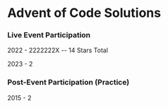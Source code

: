 # Advent of Code Solutions

### Live Event Participation

2022 - 2222222X -- 14 Stars Total

2023 - 2

### Post-Event Participation (Practice)

2015 - 2

